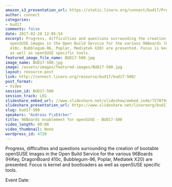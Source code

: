 ```yaml
---
amazon_s3_presentation_url: https://static.linaro.org/connect/bud17/Presentations/BUD17-500%20-OpenSUSE_96Boards_final.pdf
author: connect
categories:
- bud17
comments: false
date: 2017-02-28 12:05:54
excerpt: Progress, difficulties and questions surrounding the creation of bootable
  openSUSE images in the Open Build Service for the various 96Boards (HiKey, DragonBoard
  410c, Bubblegum-96, Poplar, Mediatek X20) are presented. Focus is kernel and bootloaders
  as well as openSUSE specific tools.
featured_image_file_name: BUD17-500.jpg
image_name: BUD17-500.jpg
image: /assets/images/featured-images/BUD17-500.jpg
layout: resource-post
link: http://connect.linaro.org/resource/bud17/bud17-500/
post_format:
- Video
session_id: BUD17-500
session_track: LEG
slideshare_embed_url: //www.slideshare.net/slideshow/embed_code/72787944
slideshare_presentation_url: https://www.slideshare.net/linaroorg/bud17-500-open-suse96boardsfinal
slug: bud17-500
speakers: "Andreas F\xE4rber"
title: 96Boards enablement for openSUSE - BUD17-500
video_length: 00:00
video_thumbnail: None
wordpress_id: 4720
---
```


Progress, difficulties and questions surrounding the creation of bootable openSUSE images in the Open Build Service for the various 96Boards (HiKey, DragonBoard 410c, Bubblegum-96, Poplar, Mediatek X20) are presented. Focus is kernel and bootloaders as well as openSUSE specific tools.

Event Date:
